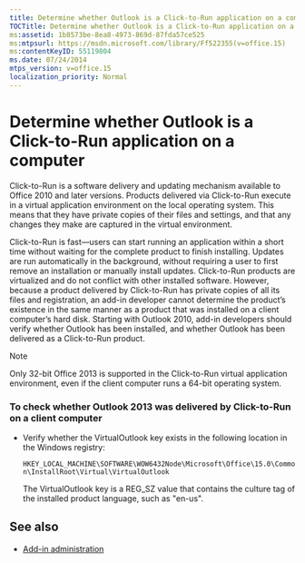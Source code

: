 ```yaml
---
title: Determine whether Outlook is a Click-to-Run application on a computer
TOCTitle: Determine whether Outlook is a Click-to-Run application on a computer
ms:assetid: 1b8573be-8ea8-4973-869d-87fda57ce525
ms:mtpsurl: https://msdn.microsoft.com/library/Ff522355(v=office.15)
ms:contentKeyID: 55119804
ms.date: 07/24/2014
mtps_version: v=office.15
localization_priority: Normal
---
```


# Determine whether Outlook is a Click-to-Run application on a computer

Click-to-Run is a software delivery and updating mechanism available to Office 2010 and later versions. Products delivered via Click-to-Run execute in a virtual application environment on the local operating system. This means that they have private copies of their files and settings, and that any changes they make are captured in the virtual environment.

Click-to-Run is fast—users can start running an application within a short time without waiting for the complete product to finish installing. Updates are run automatically in the background, without requiring a user to first remove an installation or manually install updates. Click-to-Run products are virtualized and do not conflict with other installed software. However, because a product delivered by Click-to-Run has private copies of all its files and registration, an add-in developer cannot determine the product’s existence in the same manner as a product that was installed on a client computer’s hard disk. Starting with Outlook 2010, add-in developers should verify whether Outlook has been installed, and whether Outlook has been delivered as a Click-to-Run product.


> [!NOTE]
> Only 32-bit Office 2013 is supported in the Click-to-Run virtual application environment, even if the client computer runs a 64-bit operating system.



### To check whether Outlook 2013 was delivered by Click-to-Run on a client computer

- Verify whether the VirtualOutlook key exists in the following location in the Windows registry:
    
  `HKEY_LOCAL_MACHINE\SOFTWARE\WOW6432Node\Microsoft\Office\15.0\Common\InstallRoot\Virtual\VirtualOutlook`
    
  The VirtualOutlook key is a REG\_SZ value that contains the culture tag of the installed product language, such as "en-us".

## See also

- [Add-in administration](add-in-administration.md)

